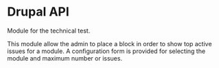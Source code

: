 # Drupal API

Module for the technical test.

This module allow the admin to place a block in order to show top active issues for a module. A configuration form is provided for selecting the module and maximum number or issues. 